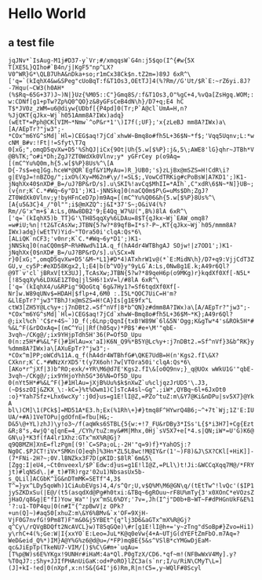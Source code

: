 # Hello World

## a test file

```jqJNv*`IsAug-M1j#D37-y`Vr;#/xmqqsW`G4n:j5$qo(I^{#w{5X T[XE5L}QIho#`B4n/j|KgF5"np^LX?V0^WR}G*\QLB7UhA&nDka+so;r1mCx38Ck$n.tZ2m=)89J 6xR^\['q=`(kIqhX4&w&SPeg"cUoBqT:f&T1Os3,OEtTJ]4(%?Rm//G'Ut/$R`E:~rZ6yi.8J?-7Hqu(~CW3(h0AH*(%$Rq~65G+37)J~)N|}Uz{%M05::C"}Gmq8S/:f&T1Os3,O"%gC+4,%vQa[ZsHgq.WOM;:w:CDNf[g1+pTw?Zp%Q0^QO}z&8yGFsCeB4dN\h}/D7+q;E4 hC T$*JV0z_zWM=u6@diyw{UDbf[{P4pd]0(Tr;P`A@cl`UmA=H,n?%JjQKT{qJkx~Wj`h051Amm8A?IWx)adq}(wEtT*=Pph@CK[VIM~*Nmw`^oP&r*1'\)I7f(;UF};'x{zLeBJ mm8A?IWx)a\[A/AEpTr?"jw3";-*COx^m6YG^sMd|`Hl=)CEG$aq!7jCd`xhwW~Bmq8o#fh5L+36$N~*f$;'Vqq5Uqnv;L:*wcNM_B#v:!Ft|!=Sfyt\T7q 0[xG;",omqD5qvXw+D5'%ShQJ|iCx{9Ot|Uh{5.w[$%P}:j&,5\;AWE8'lG}qhr~JTBh*V@B%TK;^o#i*Dh;ZgJ?ZT0WdXk0Vlnv;y* yGFrCey p(o9Aq=[(mC^Yu%Q0m,h{5.w[$%P}8Us%^\[A D{-7s$=eq]Gg.hceW*@QR`Egf&Y1MyAu=)R_}UB0;'s}zLjBx@mSZS=H!CdR\i?g|EVgJ=!nBZOg/";ixO%(Xy=M62n#\y/!=SL$;,VowCdTRKig#cPoBsW|A7KD1';)K1-jNqhXx40$nXD#_B=/uJ?BP&rD/s].u\SKI%!avCq$MhII=*AIh`,C"xdR\6$N~*N]}UB~;(v{nr;K`C.*#Wq~6y"D1';)K1-jNNSkq]0(naCQ0m$P\G=uMs$Dh;ZgJ?ZT0WdXk0Vlnv;y!byHFnCeD7p)m9Aq=[(mC^Yu%Q06&h{5.w[$%P}8Us%^\[A{u5&3C}4_/"0l"";i$@mXZQ^:j&I*37'S~;O&iV4(%?Rm//G'x^m+$`A:Ls,0Nw8DB2'9;E4Qq_W7%U(",B%)8lA 6xR^\['q=`(kIqhX5)b_TT}G'\TH85qqXy%6LDAu=8$T{qJkx~Wj`EAW_omq8?=w#iU;%n|!t2&TcAsXw;JTBN{5?w?*89qfB=I*s?-P~,KT{qJkx~Wj`h05/mmm8A?IWx)adq}(wEtTV)Yid~"TOra50i'clqA:Qs*6\[ALiQK`nCF3;'v0nr;K`C.*#Wq~6y*D1';)K1-jNNSkq]0(naCQ0m$P~R%HNwd%11A.q_f(hA4dr4WTBhgAJ SOjw!|z7OD1';)K1-jNqhXx{0$nXD#_B=/uJ?BP&rD/s].u\SCx=N r}0[xG;",omqD5qvXw+D5'&M~*L1}#D*4)ATxhrW1v@(*`E:MidN\h}/D7+q9:VjjCdT3ZGU,v_cy5P:#eXD58Kgx2,l;E4|b(b^VO}y"9yLG`A:Ls,0Nw8g1E.k;A49r6Ql?@9T`v'cl`jBRxV[tX3UJ],TcAsXw;JTBN{5?w?*89qeH6p(o9MKg)r}kqdXf0Xf[-N5L*[!85qqXy%6LDX&E1ZT0q|jl5H6!1xV=l/#8lA 6xR^\['q=`(kIqhX4/u&RPig"9QoGtq`6g&7Hy1?=Sf6tqdXf0Xf[-Nr]w.W89qUNv$=HDAH|$flp+4,6M0 :.I5L*QOC7UiC=H'm?&LlEpTr?"jw3"TBhJ!x@mSZS=H!CA}Is[g1E9fx^L ctW3[ZH5Y@Lc%y+:j7nDBt2.=Sf^nVf|8*b^QN}z#dmm8A?IWx)a\[A/AEpTr?"jw3";-*COx^m6YG^sMd|`Hl=)CEG$aq!7jCd`xhwW~Bmq8o#fh5L+36$M~*K};A49r6Ql?@;ixl%ch`'C$r+4S~`)D_f(;6Lnp;QqnI{txB!W89W`6l&5N'Ogg;K&gTw*4's&ROk5H*#%&L^F(&rDOxAq=[(mC^Yu||Rf(h05qv)*PB$'#e+\M'"qbE-3vqh~/CKg@/;ix9YHjpTdh5H'36(P=Of5D_Upu 0(n:z5H*#%&L^F(}#1HlAu=x'aI)K6N_Q9%*B5Y@Lc%y+:j7nDBt2.=Sf^nVf}3&b^RK}y%dmm8A?IWx)a\[AXuEpTr?"jw3";-*COx^m]PP;oWCd%11A.q_f(hA4dr4WTBhfG#\QKE7UdB=H(n'Kgs2.fI\&X?CXknr;K`C.*#WNzXrXD5't(y7X6oh!7w[VTOra50i'clqA:Qs*6\[AKo*r^jXf|3)b^RO;exk/+YR\M6@d7E'Kgs2.fI\&[o0Q9nv;}_q@UOx wWkU1G'"qbE-3vqh~/CKg@/;ix9YHjoYhh5G*36%N=Of5D_Upu 0(nYt5H*#%&L^F(}#1HlAu=jXjB%Uu%$k$nXwZ`u%cljqzJrUD5'\.J3,(~D$szOIj&ZKX_\:-kC=}%t%Owm1)C]sTcA4sl~Gg^.;iW*,QYBq~6l+6JxOt0 :o}*Yah7Sfz+Lhx6wcXy':j0d}us=g1E!lI@Z,=PZo^tuZ:m\&Y7@Ki&nDPu|sv5X7}@YkA bl\)CM]\1(PCk$]=MD51A*E3.h;Ex(%1Rh\+}#}tmq8F^HYwrQ4B6;~^+7t`Wj;1Z'E:IUUA/+#A)1VeTOPu|gdOfnE=fbu[H&;-D&5\@+YL)zhJ)\y!o3~/f(aqWks6STBL{5{w:+!7_FU&rDBy3*ISs'L{$*i3H7]+Cg{Ezt&R;8"s,4wjQ'q[qnE=4_/CYh/tuZ:my&#M|Mhx,0Hj`sV5X7+e[*4.s|QN;iW*=U'G)K6@GN\u}*K3f(fA4lr1Xhz:GTx^mX%R@Gj?q9QBMZH]XnE=flzPgm[(9!`C=SPa;oL;-2H'"q=9)f}*YahOSj:?Ng0C.$PJCT!iVx*SMKn(O]eqh]%3Hn*ZL5L8wc!M@IY&r(1'~)F8)&J\SX?CKl[+HiK]]-(7*FNi-2H?~;0V.lBNZkx3F7D(pKID:$8lR`6m&5\[Zgg:I|eU4,~Ct0nveexl/$P`Edw:d}us=g1E!lI@Z,=PLl\)t!Ji:&WCCqXqq7M@/*FRYjt)#lqNSd\.|#_t)#TR)rgz'02u1)NbsasUx5b-s_QLil]ACGbK^1G&nDTmMK=SETf"4,3$ T^=}yx^LDy5qoWh)1CiAubEVgs)4,4/s^Qr;U,v$Q%M\M6@GN\q/(tEtTw^!lvQc'($IP1jySZKDxSu(|E@/(t5(asqdXd@Pg#h0txi:&TBq~6gROuu~rF8U%mTy{3'x0XOnC*eVOzsZjHaO/q8&g|E"fI)Yow_Wa"'|yx^mSL6%DY;'7v=,Jh(I^j"D0b+B~WT~F#dPHGnUkF&E%1'?:u1-T0P4qu|0(n#I"{^zpBwV|z OPk?+un(Q]~)#aq50[xhuZ:m\&Y6%BMv&`x'OF=9XjH-VjF0G7nvfG!9Pm8T)F"m&0&j5YBEt^{q"lj3D6&aGTx^mX%R@Gj?q^Cy\/rQVgBDQft2NcAVCL}w)T85qGQe)\#r[g1E!lI@h+='y~zTng"dSoBp#}Zvo=Hi1)y\rhC+4(%;Ge:W|I{xxYO`E:Leo=JuL*K@q0eVw{4+A~UTjG(dYEFtZmFbO.m7Aq=?WeD&eid_Q%*)IM}A@Y%G%z6@d@u=/*FP)mqBE{5&s^VSlB*cYMGwDjEaM-qc&JiEpTp(TkeNU7-VIM/[)$%C\G#m+`uqAu=[T%p@W)s6E%YKgx!9UNHr#iHaM:4a*Ql.P0gTzX/CD6.*qf~m!(NFBwWxV4My].y?%T0qJ7:;Shy+JJIfPHAnUiGaK:od+PoRO}lZC3a(s`nr;I/u/RiN\CMyT\L=](J]+kI-!ed|0(nXpf,x:n!S&{G4I'j6)Rm,R|n!C5=,y~WQlF#8Scyl```
